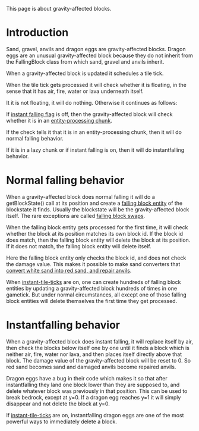 This page is about gravity-affected blocks.

# Introduction
Sand, gravel, anvils and dragon eggs are gravity-affected blocks. Dragon eggs are an unusual gravity-affected block because they do not inherit from the FallingBlock class from which sand, gravel and anvils inherit. 

When a gravity-affected block is updated it schedules a tile tick.

When the tile tick gets processed it will check whether it is floating, in the sense that it has air, fire, water or lava underneath itself.

It it is not floating, it will do nothing. Otherwise it continues as follows:

If [instant falling flag](global-flags.md#instant-falling) is off, then the gravity-affected block will check whether it is in an [entity-processing chunk](chunk/chunk.md#entity-processing).

If the check tells it that it is in an entity-processing chunk, then it will do normal falling behavior.

If it is in a lazy chunk or if instant falling is on, then it will do instantfalling behavior.

# Normal falling behavior
When a gravity-affected block does normal falling it will do a getBlockState() call at its position and create a [falling block entity](falling-block-entity.md) of the blockstate it finds.
Usually the blockstate will be the gravity-affected block itself. The rare exceptions are called [falling block swaps](falling-block-swaps.md).

When the falling block entity gets processed for the first time, it will check whether the block at its position matches its own block id.
If the block id does match, then the falling block entity will delete the block at its position.
If it does not match, the falling block entity will delete itself.

Here the falling block entity only checks the block id, and does not check the damage value.
This makes it possible to make sand converters that [convert white sand into red sand, and repair anvils](double-tile-tick-scheduling.md#anvil-repairing).

When [instant-tile-ticks](global-flags.md#gravity-affected-blocks) are on, one can create hundreds of falling block entities by updating a gravity-affected block hundreds of times in one gametick.
But under normal circumstances, all except one of those falling block entities will delete themselves the first time they get processed.

# Instantfalling behavior
When a gravity-affected block does instant falling, it will replace itself by air, then check the blocks below itself one by one until it finds a block which is neither air, fire, water nor lava, and then places itself directly above that block.
The damage value of the gravity-affected block will be reset to 0. So red sand becomes sand and damaged anvils become repaired anvils.

Dragon eggs have a bug in their code which makes it so that after instantfalling they land one block lower than they are supposed to, and delete whatever block was previously in that position.
This can be used to break bedrock, except at y=0. If a dragon egg reaches y=1 it will simply disappear and not delete the block at y=0.

If [instant-tile-ticks](global-flags.md#instant-tile-ticks) are on, instantfalling dragon eggs are one of the most powerful ways to immediately delete a block.


